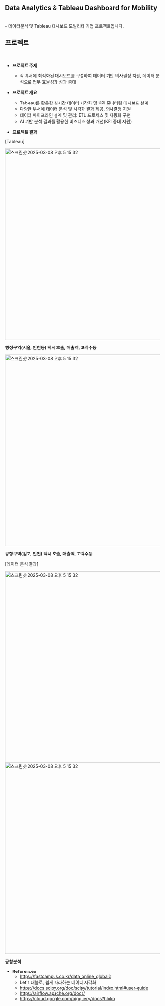 ## Data Analytics & Tableau Dashboard for Mobility

<br>
- 데이터분석 및 Tableau 대시보드 모빌리티 기업 프로젝트입니다. 


## 프로젝트
<br>

- **프로젝트 주제**
  - 각 부서에 최적화된 대시보드를 구성하여 데이터 기반 의사결정 지원, 데이터 분석으로 업무 효율성과 성과 증대


- **프로젝트 개요**
  -	Tableau를 활용한 실시간 데이터 시각화 및 KPI 모니터링 대시보드 설계
  -	다양한 부서에 데이터 분석 및 시각화 결과 제공, 의사결정 지원
  -	데이터 파이프라인 설계 및 관리: ETL 프로세스 및 자동화 구현
  -	AI 기반 분석 결과를 활용한 비즈니스 성과 개선(KPI 증대 지원)


- **프로젝트 결과**

[Tableau]

<img width="621" alt="스크린샷 2025-03-08 오후 5 15 32" src="https://github.com/user-attachments/assets/fbddce2a-902b-4af4-9555-26a67403b8ef" />

**행정구역(서울, 인천등) 택시 호출, 매출액, 고객수등**

<img width="621" alt="스크린샷 2025-03-08 오후 5 15 32" src="https://github.com/user-attachments/assets/b957bd05-581f-4468-9765-9e1cca0c2c89" />

**공항구역(김포, 인천) 택시 호출, 매출액, 고객수등**

[데이터 분석 결과]


<img width="621" alt="스크린샷 2025-03-08 오후 5 15 32" src="https://prod-files-secure.s3.us-west-2.amazonaws.com/b8eff8b8-57b8-4db0-a0ad-56b85d7ebce0/448a7e74-dbe2-4d76-987b-67c5707003c3/Untitled.png" />

<img width="621" alt="스크린샷 2025-03-08 오후 5 15 32" src="https://prod-files-secure.s3.us-west-2.amazonaws.com/b8eff8b8-57b8-4db0-a0ad-56b85d7ebce0/2814475e-e99e-48da-bfb3-046a5047df9c/Untitled.png" />

**공항분석**

- **References**
  - https://fastcampus.co.kr/data_online_global3
  - Let's 태블로, 쉽게 따라하는 데이터 시각화
  - https://docs.scipy.org/doc/scipy/tutorial/index.html#user-guide
  - https://airflow.apache.org/docs/
  - https://cloud.google.com/bigquery/docs?hl=ko

     
<br><br>

